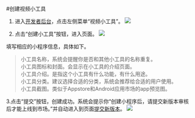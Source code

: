#创建视频小工具
1. 进入[开发者后台](http://os.videojj.com/developer)，点击左侧菜单“视频小工具”。
![](https://op-plat.videojj.com/os-saas/docs/images/Xnip2019-11-01_16-15-29.png)

2. 点击“创建小工具”按钮，进入页面。
![](https://op-plat.videojj.com/os-saas/docs/images/Xnip2019-11-01_16-20-05.png)  

填写相应的小程序信息，具体如下。   
>小工具名称，系统会提醒你是否和其他小工具的名称重复。  
>小工具图标和封面。会显示在小工具的介绍页面。  
>小工具介绍。是指这个小工具有什么功能，有什么用途。  
>小工具分类。建议选择合适的分类，系统会推荐给合适的用户使用。  
>小工具截图。类似于Appstore和Android应用市场的app预览图。 

3.点击“提交”按钮，创建成功。系统会提示你“创建小程序后，请提交新版本审核后才能上线到市场。”并自动进入到页面[提交新版本](./submit-new-minitool-version.md)。
![](https://op-plat.videojj.com/os-saas/docs/images/Xnip2019-11-01_16-22-10.png)